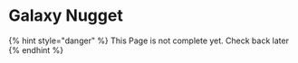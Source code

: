 # Galaxy Nugget

{% hint style="danger" %}
This Page is not complete yet. Check back later
{% endhint %}


